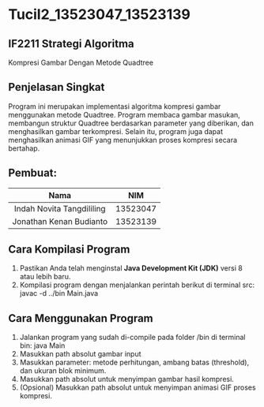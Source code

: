 # Tucil2_13523047_13523139

## IF2211 Strategi Algoritma
Kompresi Gambar Dengan Metode Quadtree

## Penjelasan Singkat
Program ini merupakan implementasi algoritma kompresi gambar menggunakan metode Quadtree. Program membaca gambar masukan, membangun struktur Quadtree berdasarkan parameter yang diberikan, dan menghasilkan gambar terkompresi. Selain itu, program juga dapat menghasilkan animasi GIF yang menunjukkan proses kompresi secara bertahap.

## Pembuat:

| Nama                      | NIM      |
|:-------------------------:|:--------:|
| Indah Novita Tangdililing | 13523047 |
| Jonathan Kenan Budianto   | 13523139 |

## Cara Kompilasi Program
1. Pastikan Anda telah menginstal **Java Development Kit (JDK)** versi 8 atau lebih baru.
2. Kompilasi program dengan menjalankan perintah berikut di terminal src:
   javac -d ../bin Main.java

## Cara Menggunakan Program 
1. Jalankan program yang sudah di-compile pada folder /bin di terminal bin:
   java Main
2. Masukkan path absolut gambar input
3. Masukkan parameter: metode perhitungan, ambang batas (threshold), dan ukuran blok minimum.
4. Masukkan path absolut untuk menyimpan gambar hasil kompresi.
5. (Opsional) Masukkan path absolut untuk menyimpan animasi GIF proses kompresi.